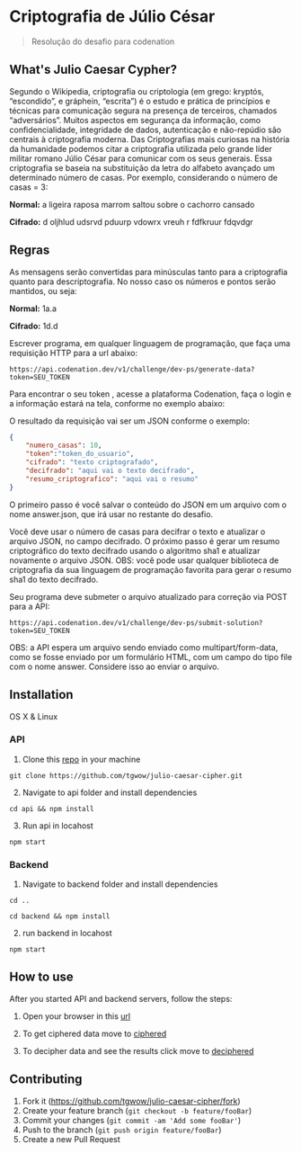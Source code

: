# Criptografia de Júlio César
> Resolução do desafio para codenation

## What's Julio Caesar Cypher?
Segundo o Wikipedia, criptografia ou criptologia (em grego: kryptós, “escondido”, e gráphein, “escrita”) é o estudo e prática de princípios e técnicas para comunicação segura na presença de terceiros, chamados “adversários”. Muitos aspectos em segurança da informação, como confidencialidade, integridade de dados, autenticação e não-repúdio são centrais à criptografia moderna. Das Criptografias mais curiosas na história da humanidade podemos citar a criptografia utilizada pelo grande líder militar romano Júlio César para comunicar com os seus generais. Essa criptografia se baseia na substituição da letra do alfabeto avançado um determinado número de casas. Por exemplo, considerando o número de casas = 3:

**Normal:** a ligeira raposa marrom saltou sobre o cachorro cansado

**Cifrado:** d oljhlud udsrvd pduurp vdowrx vreuh r fdfkruur fdqvdgr

## Regras
As mensagens serão convertidas para minúsculas tanto para a criptografia quanto para descriptografia. No nosso caso os números e pontos serão mantidos, ou seja: 

**Normal:** 1a.a

**Cifrado:** 1d.d

Escrever programa, em qualquer linguagem de programação, que faça uma requisição HTTP para a url abaixo:

``https://api.codenation.dev/v1/challenge/dev-ps/generate-data?token=SEU_TOKEN``

Para encontrar o seu token , acesse a plataforma Codenation, faça o login e a informação estará na tela, conforme no exemplo abaixo:

O resultado da requisição vai ser um JSON conforme o exemplo:
```json
{
    "numero_casas": 10,
    "token":"token_do_usuario",
    "cifrado": "texto criptografado",
    "decifrado": "aqui vai o texto decifrado",
    "resumo_criptografico": "aqui vai o resumo"
}
```
O primeiro passo é você salvar o conteúdo do JSON em um arquivo com o nome answer.json, que irá usar no restante do desafio.

Você deve usar o número de casas para decifrar o texto e atualizar o arquivo JSON, no campo decifrado. O próximo passo é gerar um resumo criptográfico do texto decifrado usando o algoritmo sha1 e atualizar novamente o arquivo JSON. OBS: você pode usar qualquer biblioteca de criptografia da sua linguagem de programação favorita para gerar o resumo sha1 do texto decifrado.

Seu programa deve submeter o arquivo atualizado para correção via POST para a API:

``https://api.codenation.dev/v1/challenge/dev-ps/submit-solution?token=SEU_TOKEN``

OBS: a API espera um arquivo sendo enviado como multipart/form-data, como se fosse enviado por um formulário HTML, com um campo do tipo file com o nome answer. Considere isso ao enviar o arquivo.

## Installation

OS X & Linux

### API

1. Clone this [repo](https://github.com/tgwow/julio-caesar-cipher.git) in your machine

`git clone https://github.com/tgwow/julio-caesar-cipher.git`

2. Navigate to api folder and install dependencies

`cd api && npm install`

3. Run api in locahost

`npm start`

### Backend

1. Navigate to backend folder and install dependencies

```cd .. ``` 

`cd backend && npm install`

2. run backend in locahost

`npm start`

## How to use

After you started API and backend servers, follow the steps:

1. Open your browser in this [url](localhost:3000)

2. To get ciphered data move to [ciphered](http://localhost:3000/api/crypt/get)

3. To decipher data and see the results click move to [deciphered](http://localhost:3000/api/crypt/post)

## Contributing

1. Fork it (<https://github.com/tgwow/julio-caesar-cipher/fork>)
2. Create your feature branch (`git checkout -b feature/fooBar`)
3. Commit your changes (`git commit -am 'Add some fooBar'`)
4. Push to the branch (`git push origin feature/fooBar`)
5. Create a new Pull Request
